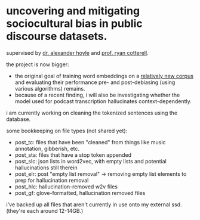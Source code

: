 # uncovering and mitigating sociocultural bias in public discourse datasets. 

supervised by [dr. alexander hoyle](https://alexanderhoyle.com) and [prof. ryan cotterell](https://rycolab.io/authors/ryan/).

the project is now bigger:
- the original goal of training word embeddings on a [relatively new corpus](https://arxiv.org/pdf/2411.07892) and evaluating their performance pre- and post-debiasing (using various algorithms) remains.
- because of a recent finding, i will also be investigating whether the model used for podcast transcription hallucinates context-dependently.

i am currently working on cleaning the tokenized sentences using the database. 

some bookkeeping on file types (not shared yet): 
- post_tc: files that have been "cleaned" from things like music annotation, gibberish, etc.
- post_sta: files that have a stop token appended 
- post_slc: json lists in word2vec, with empty lists and potential hallucinations still therein
- post_elr: post "empty list removal" -> removing empty list elements to prep for hallucination removal
- post_hlc: hallucination-removed w2v files
- post_gf: glove-formatted, hallucination removed files

i've backed up all files that aren't currently in use onto my external ssd. (they're each around 12-14GB.)